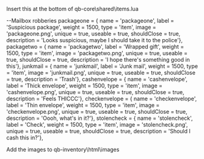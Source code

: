 Insert this at the bottom of qb-core\shared\items.lua


--Mailbox robberies
packageone = { name = 'packageone', label = 'Suspicious package', weight = 1500, type = 'item', image = 'packageone.png', unique = true, useable = true, shouldClose = true, description = 'Looks suspicious, maybe I should take it to the police'},
packagetwo = { name = 'packagetwo', label = 'Wrapped gift', weight = 1500, type = 'item', image = 'packagetwo.png', unique = true, useable = true, shouldClose = true, description = 'I hope there's something good in this'},
junkmail = { name = 'junkmail', label = 'Junk mail', weight = 1500, type = 'item', image = 'junkmail.png', unique = true, useable = true, shouldClose = true, description = 'Trash'},
cashenvelope = { name = 'cashenvelope', label = 'Thick envelope', weight = 1500, type = 'item', image = 'cashenvelope.png', unique = true, useable = true, shouldClose = true, description = 'Feels THICCC'},
checkenvelope = { name = 'checkenvelope', label = 'Thin envelope', weight = 1500, type = 'item', image = 'checkenvelope.png', unique = true, useable = true, shouldClose = true, description = 'Oooh, what's in it?'},
stolencheck = { name = 'stolencheck', label = 'Check', weight = 1500, type = 'item', image = 'stolencheck.png', unique = true, useable = true, shouldClose = true, description = 'Should I cash this in?'},

Add the images to qb-inventory\html\images